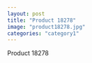 ```yaml
---
layout: post
title: "Product 18278"
image: "product18278.jpg"
categories: "category1"
---
```

Product 18278
